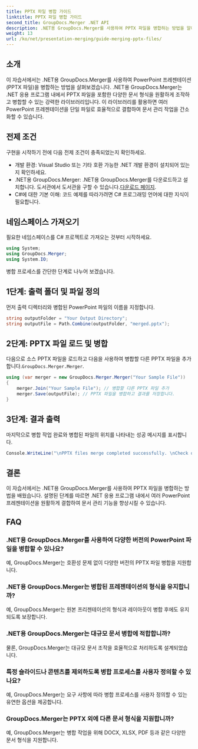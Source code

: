 ```yaml
---
title: PPTX 파일 병합 가이드
linktitle: PPTX 파일 병합 가이드
second_title: GroupDocs.Merger .NET API
description: .NET용 GroupDocs.Merger를 사용하여 PPTX 파일을 병합하는 방법을 알아보세요. 이 강력한 .NET 라이브러리를 사용하여 문서 관리를 간소화하세요.
weight: 13
url: /ko/net/presentation-merging/guide-merging-pptx-files/
---
```

## 소개
이 자습서에서는 .NET용 GroupDocs.Merger를 사용하여 PowerPoint 프레젠테이션(PPTX 파일)을 병합하는 방법을 살펴보겠습니다. .NET용 GroupDocs.Merger는 .NET 응용 프로그램 내에서 PPTX 파일을 포함한 다양한 문서 형식을 원활하게 조작하고 병합할 수 있는 강력한 라이브러리입니다. 이 라이브러리를 활용하면 여러 PowerPoint 프레젠테이션을 단일 파일로 효율적으로 결합하여 문서 관리 작업을 간소화할 수 있습니다.
## 전제 조건
구현을 시작하기 전에 다음 전제 조건이 충족되었는지 확인하세요.
- 개발 환경: Visual Studio 또는 기타 호환 가능한 .NET 개발 환경이 설치되어 있는지 확인하세요.
- .NET용 GroupDocs.Merger: .NET용 GroupDocs.Merger를 다운로드하고 설치합니다. 도서관에서 도서관을 구할 수 있습니다.[다운로드 페이지](https://releases.groupdocs.com/merger/net/).
- C#에 대한 기본 이해: 코드 예제를 따라가려면 C# 프로그래밍 언어에 대한 지식이 필요합니다.

## 네임스페이스 가져오기
필요한 네임스페이스를 C# 프로젝트로 가져오는 것부터 시작하세요.
```csharp
using System; 
using GroupDocs.Merger;
using System.IO;
```

병합 프로세스를 간단한 단계로 나누어 보겠습니다.
## 1단계: 출력 폴더 및 파일 정의
먼저 출력 디렉터리와 병합된 PowerPoint 파일의 이름을 지정합니다.
```csharp
string outputFolder = "Your Output Directory";
string outputFile = Path.Combine(outputFolder, "merged.pptx");
```
## 2단계: PPTX 파일 로드 및 병합
 다음으로 소스 PPTX 파일을 로드하고 다음을 사용하여 병합할 다른 PPTX 파일을 추가합니다.`GroupDocs.Merger.Merger`.
```csharp
using (var merger = new GroupDocs.Merger.Merger("Your Sample File"))
{
    merger.Join("Your Sample File"); // 병합할 다른 PPTX 파일 추가
    merger.Save(outputFile); // PPTX 파일을 병합하고 결과를 저장합니다.
}
```
## 3단계: 결과 출력
마지막으로 병합 작업 완료와 병합된 파일의 위치를 나타내는 성공 메시지를 표시합니다.
```csharp
Console.WriteLine("\nPPTX files merge completed successfully. \nCheck output in {0}", outputFolder);
```

## 결론
이 자습서에서는 .NET용 GroupDocs.Merger를 사용하여 PPTX 파일을 병합하는 방법을 배웠습니다. 설명된 단계를 따르면 .NET 응용 프로그램 내에서 여러 PowerPoint 프레젠테이션을 원활하게 결합하여 문서 관리 기능을 향상시킬 수 있습니다.

## FAQ
### .NET용 GroupDocs.Merger를 사용하여 다양한 버전의 PowerPoint 파일을 병합할 수 있나요?
예, GroupDocs.Merger는 호환성 문제 없이 다양한 버전의 PPTX 파일 병합을 지원합니다.
### .NET용 GroupDocs.Merger는 병합된 프레젠테이션의 형식을 유지합니까?
예, GroupDocs.Merger는 원본 프리젠테이션의 형식과 레이아웃이 병합 후에도 유지되도록 보장합니다.
### .NET용 GroupDocs.Merger는 대규모 문서 병합에 적합합니까?
물론, GroupDocs.Merger는 대규모 문서 조작을 효율적으로 처리하도록 설계되었습니다.
### 특정 슬라이드나 콘텐츠를 제외하도록 병합 프로세스를 사용자 정의할 수 있나요?
예, GroupDocs.Merger는 요구 사항에 따라 병합 프로세스를 사용자 정의할 수 있는 유연한 옵션을 제공합니다.
### GroupDocs.Merger는 PPTX 외에 다른 문서 형식을 지원합니까?
예, GroupDocs.Merger는 병합 작업을 위해 DOCX, XLSX, PDF 등과 같은 다양한 문서 형식을 지원합니다.